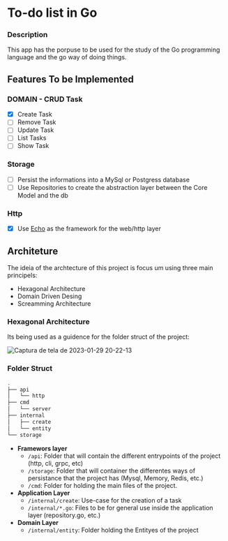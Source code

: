 # To-do list in Go

### Description

This app has the porpuse to be used for the study of the Go programming language and the go way of doing things.

## Features To be Implemented

### DOMAIN - CRUD Task

- [x] Create Task
- [ ] Remove Task
- [ ] Update Task
- [ ] List Tasks
- [ ] Show Task

### Storage

- [ ] Persist the informations into a MySql or Postgress database
- [ ] Use Repositories to create the abstraction layer between the Core Model and the db

### Http

- [x] Use [Echo](https://echo.labstack.com/) as the framework for the web/http layer

## Architeture

The ideia of the archtecture of this project is focus um using three main principels:

- Hexagonal Architecture
- Domain Driven Desing
- Screamming Architecture

### Hexagonal Architecture

Its being used as a guidence for the folder struct of the project:

![Captura de tela de 2023-01-29 20-22-13](https://user-images.githubusercontent.com/26884793/215372234-8433523b-5082-4335-854f-370a59c95586.png)

### Folder Struct
```bash
.
├── api
│   └── http
├── cmd
│   └── server
├── internal
│   ├── create
│   └── entity
└── storage
```
- **Framewors layer**
  - `/api`: Folder that will contain the different entrypoints of the project (http, cli, grpc, etc)
  - `/storage`: Folder that will container the differentes ways of persistance that the project has (Mysql, Memory, Redis, etc.)
  - `/cmd`: Folder for holding the main files of the project.
- **Application Layer**
  - `/internal/create`: Use-case for the creation of a task
  - `/internal/*.go`: Files to be for general use inside the application layer (repository.go, etc.)
- **Domain Layer**
  - `/internal/entity`: Folder holding the Entityes of the project 

